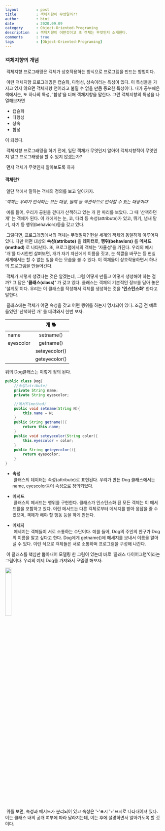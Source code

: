 ```yaml
---
layout        : post
title         : 객체지향이 무엇일까??
author        : bini
date          : 2020.09.09
category      : Object-Oriented-Programing
description   : 객체지향이 어떤것이고 또 객체는 무엇인지 소개한다.
comments      : true
tags          : [Object-Oriented-Programing]
---
```


### 객체지향의 개념

&nbsp;객체지향 프로그래밍은 객체가 상호작용하는 방식으로 프로그램을 만드는 방법이다.

&nbsp;이런 객체지향 프로그래밍은 캡슐화, 다형성, 상속이라는 특성이 있다. 이 특성들을 가지고 있지 않으면 객체지향 언어라고 불릴 수 없을 만큼 중요한 특성이다. 내가 공부해온 책에서는, 또 하나의 특성, '합성'을 더해 객체지향을 말한다. 그런 객체지향의 특성을 나열해보자면

- 캡슐화
- 다형성
- 상속
- 합성

이 되겠다.

&nbsp;객체지향 프로그래밍을 하기 전에, 일단 객체가 무엇인지 알아야 객체지향적이 무엇인지 알고 프로그래밍을 할 수 있지 않겠는가? 

&nbsp;먼저 객체가 무엇인지 알아보도록 하자


#### 객체란?

&nbsp;일단 책에서 말하는 객체의 정의를 보고 알아가자. 

*'객체는 우리가 인식하는 모든 대상, 물체 등 객관적으로 인식할 수 있는 대상이다'*

&nbsp;예를 들어, 우리가 공원을 걷다가 산책하고 있는 개 한 마리를 보았다. 그 때 '산책하던 개' 는 객체가 된다. 이 개에게는 눈, 코, 다리 등 속성(attribute)가 있고, 뛰기, 냄새 맡기, 자기 등 행위(behaviors)등을 갖고 있다.

&nbsp;그렇다면, 프로그래밍에서의 객체는 무엇일까? 현실 세계의 객체와 동일하게 이루어져 있다. 다만 어떤 대상의 **속성(attribute)** 을 **데이터**로, **행위(behaviors)** 를 **메서드(method)** 로 나타낸다. 또, 프로그램에서의 객체는 '자율성'을 가진다. 우리의 예시 '개'를 다시한번 살펴보면, 개가 자기 자신에게 이름을 짓고, 눈 색깔을 바꾸는 등 현실 세계에서는 할 수 없는 일을 하는 모습을 볼 수 있다. 이 객체들이 상호작용하면서 하나의 프로그램을 만들어간다.

&nbsp;객체가 저렇게 생겼다는 것은 알겠는데, 그럼 어떻게 만들고 어떻게 생성해야 하는 걸까? 그 답은 **'클래스(class)'** 가 갖고 있다. 클래스는 객체의 기본적인 정보를 담아 놓은 '설계도'이다. 우리는 이 클래스를 작성해서 객체를 생성하는 것을 **'인스턴스화'** 한다고 말한다. 

&nbsp;클래스에는 객체가 어떤 속성을 갖고 어떤 행위를 하는지 명시되어 있다. 조금 전 예로 들었던 '산책하던 개' 를 데려와서 한번 보자.


|               | 개 🐕         |
| ------------- |:-------------:|
|     name      |   setname()   |
|   eyescolor   |   getname()   |
|               | seteyecolor() |
|               | geteyecolor() |


위의 Dog클래스는 이렇게 정의 된다.

```java
public class Dog{
    //속성(atribute)
    private String name;
    private String eyescolor;

    //메서드(method)
    public void setname(String N){
        this.name = N;
    }
    public String getname(){
        return this.name;
    }
    public void seteyecolor(String color){
        this.eyescolor = color;
    }
    public String geteyecolor(){
        return eyescolor;
    }
}
```

- **속성**<br>
&nbsp;클래스의 데이터는 속성(attribute)로 표현된다. 우리가 만든 Dog 클래스에서는 name, eyescolor등이 속성으로 정의되었다.


- **메서드**<br>
&nbsp;클래스의 메서드는 행위를 구현한다. 클래스가 인스턴스화 된 모든 객체는 이 메서드를을 포함하고 있다. 이런 메서드는 다른 객체로부터 메세지를 받아 응답을 줄 수 있으며, 객체가 해야 할 행동 등을 하게 만든다.

- **메세지**<br>
&nbsp;메세지는 객체들이 서로 소통하는 수단이다. 예를 들어, Dog의 주인의 친구가 Dog의 이름을 알고 싶다고 한다. Dog에게 getname()에 메세지를 보내서 이름을 알아낼 수 있다. 이런 식으로 객체들은 서로 소통하며 프로그램을 구성해 나간다.

&nbsp;이 클래스를 핵심만 뽑아내어 모델링 한 그림이 있는데 바로 '클래스 다이어그램'이라는 그림이다. 우리의 예제 Dog를 가져와서 모델링 해보자. 

<img src = "{{ site.baseurl }}/img/classDiagram/class_diagram.jpg" style="width:20%;"><br>
&nbsp;위를 보면, 속성과 메서드가 분리되어 있고 속성은 '-'표시 '+'표시로 나타내어져 있다. 이는 클래스 내의 공개 여부에 따라 달라지는데, 이는 후에 설명하면서 알아가도록 할 것이다.


